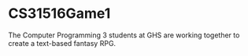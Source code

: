 # CS31516Game1

The Computer Programming 3 students at GHS are working together to create a text-based fantasy RPG.
